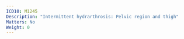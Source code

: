 ```yaml
---
ICD10: M1245
Description: "Intermittent hydrarthrosis: Pelvic region and thigh"
Matters: No
Weight: 0
---
```

